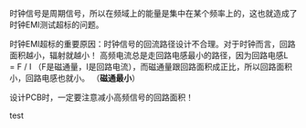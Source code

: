 



时钟信号是周期信号，所以在频域上的能量是集中在某个频率上的，这也就造成了时钟EMI测试超标的问题。





时钟EMI超标的重要原因：时钟信号的回流路径设计不合理。对于时钟而言，回路面积越小，辐射就越小！
高频电流总是走回路电感最小的路径，因为回路电感L = F / I （F是磁通量，I是回路电流），而磁通量跟回路面积成正比，所以回路面积小，回路电感也就小。  （**磁通最小**）


设计PCB时，一定要注意减小高频信号的回路面积！

test
